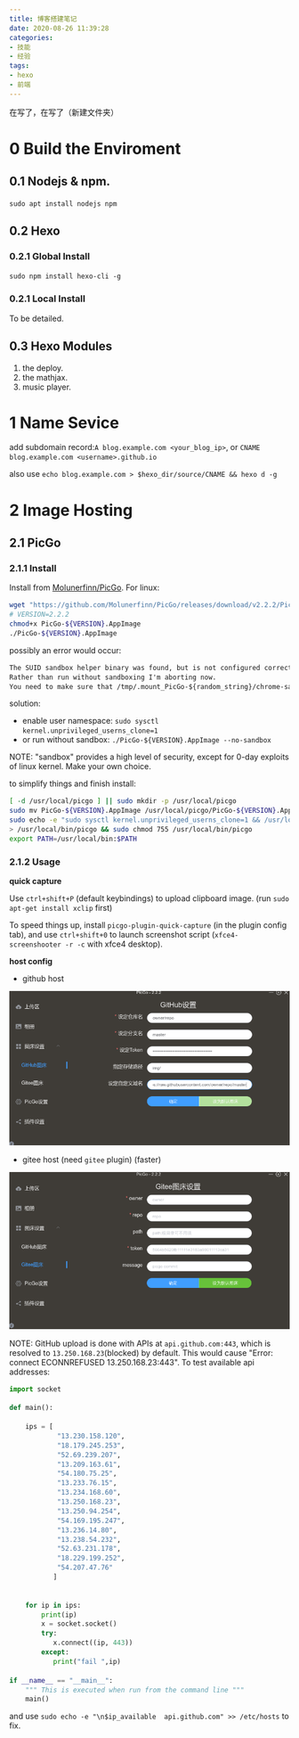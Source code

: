 ```yaml
---
title: 博客搭建笔记
date: 2020-08-26 11:39:28
categories:
- 技能
- 经验
tags:
- hexo
- 前端
---
```


在写了，在写了（新建文件夹）

<!--more-->


# 0 Build the Enviroment

## 0.1 Nodejs & npm.

`sudo apt install nodejs npm`


## 0.2 Hexo

### 0.2.1 Global Install

`sudo npm install hexo-cli -g`

### 0.2.1 Local Install

To be detailed.


## 0.3 Hexo Modules

1. the deploy. 
2. the mathjax.
3. music player.


# 1 Name Sevice

add subdomain record:`A blog.example.com <your_blog_ip>`, or `CNAME blog.example.com <username>.github.io`

also use `echo blog.example.com > $hexo_dir/source/CNAME && hexo d -g`

# 2 Image Hosting

## 2.1 PicGo

### 2.1.1 Install

Install from [Molunerfinn/PicGo](https://github.com/Molunerfinn/PicGo). For linux:

```bash
wget "https://github.com/Molunerfinn/PicGo/releases/download/v2.2.2/PicGo-2.2.2.AppImage"
# VERSION=2.2.2
chmod+x PicGo-${VERSION}.AppImage
./PicGo-${VERSION}.AppImage
```

possibly an error would occur:

```txt
The SUID sandbox helper binary was found, but is not configured correctly. 
Rather than run without sandboxing I'm aborting now. 
You need to make sure that /tmp/.mount_PicGo-${random_string}/chrome-sandbox is owned by root and has mode 4755.
```

solution:
- enable user namespace: `sudo sysctl kernel.unprivileged_userns_clone=1`
- or run without sandbox: `./PicGo-${VERSION}.AppImage --no-sandbox`

NOTE: "sandbox" provides a high level of security, except for 0-day exploits of linux kernel. Make your own choice.

to simplify things and finish install:

```bash
[ -d /usr/local/picgo ] || sudo mkdir -p /usr/local/picgo
sudo mv PicGo-${VERSION}.AppImage /usr/local/picgo/PicGo-${VERSION}.AppImage
sudo echo -e "sudo sysctl kernel.unprivileged_userns_clone=1 && /usr/local/picgo/PicGo-${VERSION}.AppImage" \
> /usr/local/bin/picgo && sudo chmod 755 /usr/local/bin/picgo
export PATH=/usr/local/bin:$PATH
```


### 2.1.2 Usage

**quick capture**

Use `ctrl+shift+P` (default keybindings) to upload clipboard image. (run `sudo apt-get install xclip` first)

To speed things up, install `picgo-plugin-quick-capture` (in the plugin config tab), and use `ctrl+shift+0` to launch screenshot script (`xfce4-screenshooter -r -c` with xfce4 desktop). 

**host config**

- github host

![](https://raw.githubusercontent.com/144026/rsrc/master/img/20201016144246.png)

- gitee host (need `gitee` plugin) (faster)

![20201016144508](https://raw.githubusercontent.com/144026/rsrc/master/img/20201016144508.png)

NOTE: GitHub upload is done with APIs at `api.github.com:443`, which is resolved to `13.250.168.23`(blocked) by default. This would cause "Error: connect ECONNREFUSED 13.250.168.23:443". To test available api addresses:

```python
import socket

def main():

    ips = [
            "13.230.158.120",
            "18.179.245.253",
            "52.69.239.207",
            "13.209.163.61",
            "54.180.75.25",
            "13.233.76.15",
            "13.234.168.60",
            "13.250.168.23",
            "13.250.94.254",
            "54.169.195.247",
            "13.236.14.80",
            "13.238.54.232",
            "52.63.231.178",
            "18.229.199.252",
            "54.207.47.76"
           ]


    for ip in ips:
        print(ip)
        x = socket.socket()
        try:
           x.connect((ip, 443))
        except:
           print("fail ",ip)

if __name__ == "__main__":
    """ This is executed when run from the command line """
    main()
```

and use `sudo echo -e "\n$ip_available	api.github.com" >> /etc/hosts` to fix.
